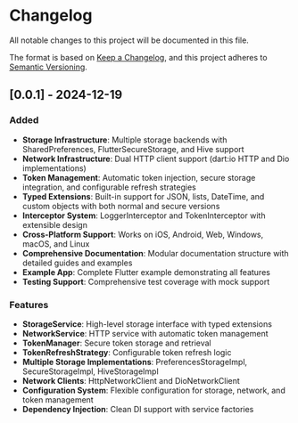 # Changelog

All notable changes to this project will be documented in this file.

The format is based on [Keep a Changelog](https://keepachangelog.com/en/1.0.0/),
and this project adheres to [Semantic Versioning](https://semver.org/spec/v2.0.0.html).

## [0.0.1] - 2024-12-19

### Added
- **Storage Infrastructure**: Multiple storage backends with SharedPreferences, FlutterSecureStorage, and Hive support
- **Network Infrastructure**: Dual HTTP client support (dart:io HTTP and Dio implementations)
- **Token Management**: Automatic token injection, secure storage integration, and configurable refresh strategies
- **Typed Extensions**: Built-in support for JSON, lists, DateTime, and custom objects with both normal and secure versions
- **Interceptor System**: LoggerInterceptor and TokenInterceptor with extensible design
- **Cross-Platform Support**: Works on iOS, Android, Web, Windows, macOS, and Linux
- **Comprehensive Documentation**: Modular documentation structure with detailed guides and examples
- **Example App**: Complete Flutter example demonstrating all features
- **Testing Support**: Comprehensive test coverage with mock support

### Features
- **StorageService**: High-level storage interface with typed extensions
- **NetworkService**: HTTP service with automatic token management
- **TokenManager**: Secure token storage and retrieval
- **TokenRefreshStrategy**: Configurable token refresh logic
- **Multiple Storage Implementations**: PreferencesStorageImpl, SecureStorageImpl, HiveStorageImpl
- **Network Clients**: HttpNetworkClient and DioNetworkClient
- **Configuration System**: Flexible configuration for storage, network, and token management
- **Dependency Injection**: Clean DI support with service factories
